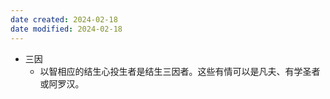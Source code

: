 ```yaml
---
date created: 2024-02-18
date modified: 2024-02-18
---
```

- 三因
    - 以智相应的结生心投生者是结生三因者。这些有情可以是凡夫、有学圣者或阿罗汉。
